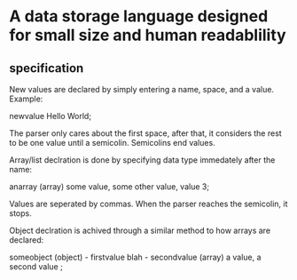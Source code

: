 # A data storage language designed for small size and human readablility
## specification
New values are declared by simply entering a name, space, and a value. Example:

newvalue Hello World;

The parser only cares about the first space, after that, it considers the rest to be one value until a semicolin. Semicolins end values.

Array/list declration is done by specifying data type immedately after the name:

anarray (array) some value, some other value, value 3;

Values are seperated by commas. When the parser reaches the semicolin, it stops.

Object declration is achived through a similar method to how arrays are declared:

someobject (object)
  \- firstvalue blah
  \- secondvalue (array) a value, a second value
;
